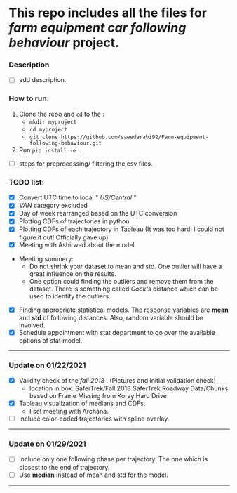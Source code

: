 # This repo includes all the files for _farm equipment car following behaviour_ project.

### Description
- [ ] add description. 

### How to run:
1. Clone the repo and `cd` to the :
   *  `mkdir myproject`
   *  `cd myproject`
   *  `git clone https://github.com/saeedarabi92/Farm-equipment-following-behaviour.git`
2. Run `pip install -e .`
- [ ] steps for preprocessing/ filtering the csv files.
  

### TODO list:
- [X] Convert UTC time to local " _US/Central_ "
- [X] _VAN_ category excluded
- [X] Day of week rearranged based on the UTC conversion
- [X] Plotting CDFs of trajectories in python
- [x] Plotting CDFs of each trajectory in Tableau (It was too hard! I could not figure it out! Officially gave up)
- [X]  Meeting with Ashirwad about the model.
  - Meeting summery:
    - Do not shrink your dataset to mean and std. One outlier will have a great influence on the results.
    - One option could finding the outliers and remove them from the dataset. There is something called _Cook's_ distance which can be used to identify the outliers.
- [x] Finding appropriate statistical models. The response variables are **mean** and **std** of following distances. Also, random variable should be involved.
- [x] Schedule appointment with stat department to go over the available options of stat model.
------
### Update on 01/22/2021
- [x] Validity check of the _fall 2018_ . (Pictures and initial validation check)
    - location in box: SaferTrek/Fall 2018 SaferTrek Roadway Data/Chunks based on Frame Missing from Koray Hard Drive
- [x] Tableau visualization of medians and CDFs.
    - I set meeting with Archana.
- [ ] Include color-coded trajectories with spline overlay.
------
### Update on 01/29/2021
- [ ] Include only one following phase per trajectory. The one which is closest to the end of trajectory.
- [ ] Use **median** instead of mean and std for the model.
-----